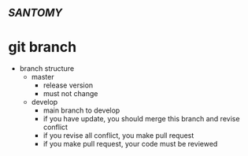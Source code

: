 _SANTOMY_
---

# git branch
- branch structure
  - master
    - release version
    - must not change
  - develop  
    - main branch to develop
    - if you have update, you should merge this branch and revise conflict
    - if you revise all conflict, you make pull request
    - if you make pull request, your code must be reviewed
  
    
  
